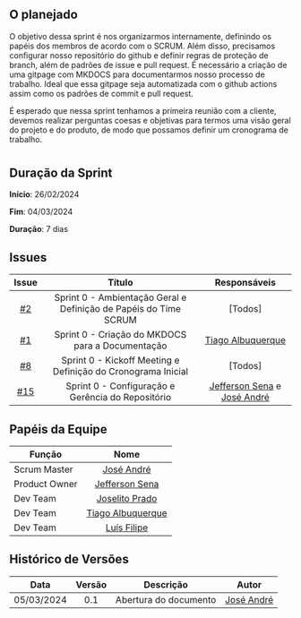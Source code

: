 ## O planejado

O objetivo dessa sprint é nos organizarmos internamente, definindo os papéis dos membros de acordo com o SCRUM. Além disso, precisamos configurar nosso repositório do github e definir regras de proteção de branch, além de padrões de issue e pull request. É necessário a criação de uma gitpage com MKDOCS para documentarmos nosso processo de trabalho. Ideal que essa gitpage seja automatizada com o github actions assim como os padrões de commit e pull request.

É esperado que nessa sprint tenhamos a primeira reunião com a cliente, devemos realizar perguntas coesas e objetivas para termos uma visão geral do projeto e do produto, de modo que possamos definir um cronograma de trabalho. 

#

## Duração da Sprint

**Início**: 26/02/2024

**Fim**: 04/03/2024

**Duração**: 7 dias

## Issues

|                            Issue                             |              Título               |                    Responsáveis                     |
| :----------------------------------------------------------: | :-------------------------------: | :-------------------------------------------------: |
| [#2](https://github.com/ResidenciaTICBrisa/T2G7-Revista-Darcy/issues/2) |  Sprint 0 - Ambientação Geral e Definição de Papéis do Time SCRUM | [Todos] |
| [#1](https://github.com/ResidenciaTICBrisa/T2G7-Revista-Darcy/issues/1) | Sprint 0 - Criação do MKDOCS para a Documentação | [Tiago Albuquerque](https://github.com/Tiago1604) |
| [#8](https://github.com/ResidenciaTICBrisa/T2G7-Revista-Darcy/issues/8) | Sprint 0 -  Kickoff Meeting e Definição do Cronograma Inicial    |  [Todos]|
| [#15](https://github.com/ResidenciaTICBrisa/T2G7-Revista-Darcy/issues/15) | Sprint 0 -  Configuração e Gerência do Repositório  |  [Jefferson Sena](https://github.com/JeffersonSenaa) e [José André](https://github.com/joseandre25)|

## Papéis da Equipe

| Função        |                                                                           Nome                                                                            |
| ------------- | :-------------------------------------------------------------------------------------------------------------------------------------------------------: |
| Scrum Master  |                                                    [José André ](https://github.com/joseandre25)                                                    |
| Product Owner            |                                                    [Jefferson Sena](https://github.com/JeffersonSenaa)                                                     |
| Dev Team     |                                                    [Joselito Prado](https://github.com/joselitopradomarques)                                                    |
| Dev Team      |                                                    [Tiago Albuquerque](https://github.com/Tiago1604)                                                    |
| Dev Team      |                                                    [Luís Filipe](https://github.com/luisfilipe3)                                                    |

## Histórico de Versões

| Data       | Versão | Descrição                                 | Autor             |
| :--------: | :----: | :--------------------:                    | :---------------: |
| 05/03/2024 |  0.1   | Abertura do documento                     | [José André ](https://github.com/joseandre25) |
